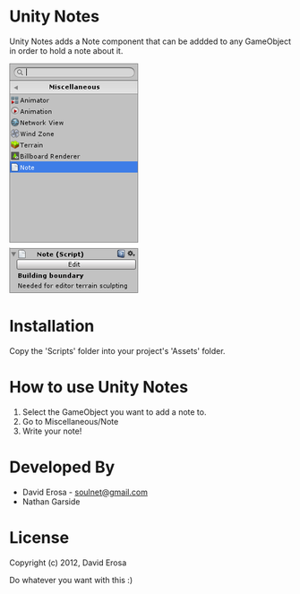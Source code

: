 Unity Notes
===========

Unity Notes adds a Note component that can be addded to any GameObject in order to hold a note about it.

![Unity Notes](https://raw.githubusercontent.com/PixelatedLabs/UnityNotes/master/Preview.png)

Installation
============

Copy the 'Scripts' folder into your project's 'Assets' folder.

How to use Unity Notes
=====================

1. Select the GameObject you want to add a note to.
2. Go to Miscellaneous/Note
3. Write your note!

Developed By
============

* David Erosa - <soulnet@gmail.com>
* Nathan Garside

License
=======

Copyright (c) 2012, David Erosa

Do whatever you want with this :)
